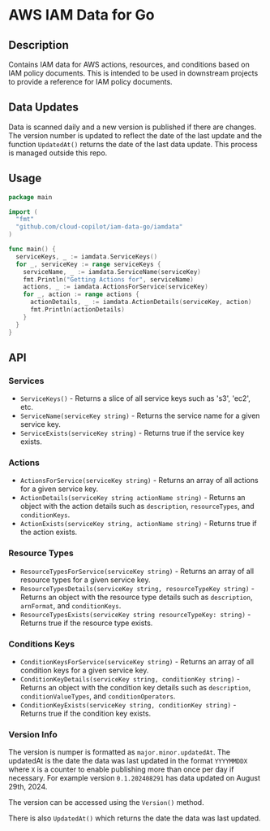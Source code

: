 # AWS IAM Data for Go

## Description
Contains IAM data for AWS actions, resources, and conditions based on IAM policy documents. This is intended to be used in downstream projects to provide a reference for IAM policy documents.

## Data Updates
Data is scanned daily and a new version is published if there are changes. The version number is updated to reflect the date of the last update and the function `UpdatedAt()` returns the date of the last data update. This process is managed outside this repo.

## Usage

```go
package main

import (
  "fmt"
  "github.com/cloud-copilot/iam-data-go/iamdata"
)

func main() {
  serviceKeys, _ := iamdata.ServiceKeys()
  for _, serviceKey := range serviceKeys {
    serviceName, _ := iamdata.ServiceName(serviceKey)
    fmt.Println("Getting Actions for", serviceName)
    actions, _ := iamdata.ActionsForService(serviceKey)
    for _, action := range actions {
      actionDetails, _ := iamdata.ActionDetails(serviceKey, action)
      fmt.Println(actionDetails)
    }
  }
}
```

## API
### Services
* `ServiceKeys()` - Returns a slice of all service keys such as 's3', 'ec2', etc.
* `ServiceName(serviceKey string)` - Returns the service name for a given service key.
* `ServiceExists(serviceKey string)` - Returns true if the service key exists.

### Actions
* `ActionsForService(serviceKey string)` - Returns an array of all actions for a given service key.
* `ActionDetails(serviceKey string actionName string)` - Returns an object with the action details such as `description`, `resourceTypes`, and `conditionKeys`.
* `ActionExists(serviceKey string, actionName string)` - Returns true if the action exists.

### Resource Types
* `ResourceTypesForService(serviceKey string)` - Returns an array of all resource types for a given service key.
* `ResourceTypesDetails(serviceKey string, resourceTypeKey string)` - Returns an object with the resource type details such as `description`, `arnFormat`, and `conditionKeys`.
* `ResourceTypesExists(serviceKey string resourceTypeKey: string)` - Returns true if the resource type exists.

### Conditions Keys
* `ConditionKeysForService(serviceKey string)` - Returns an array of all condition keys for a given service key.
* `ConditionKeyDetails(serviceKey string, conditionKey string)` - Returns an object with the condition key details such as `description`, `conditionValueTypes`, and `conditionOperators`.
* `ConditionKeyExists(serviceKey string, conditionKey string)` - Returns true if the condition key exists.

### Version Info
The version is numper is formatted as `major.minor.updatedAt`. The updatedAt is the date the data was last updated in the format `YYYYMMDDX` where `X` is a counter to enable publishing more than once per day if necessary. For example version `0.1.202408291` has data updated on August 29th, 2024.

The version can be accessed using the `Version()` method.

There is also `UpdatedAt()` which returns the date the data was last updated.
